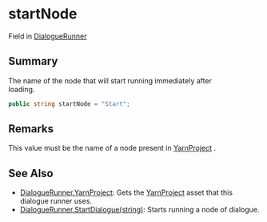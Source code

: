 # startNode

Field in [DialogueRunner](yarn.unity.dialoguerunner.md)

## Summary

The name of the node that will start running immediately after\
loading.

```csharp
public string startNode = "Start";
```

## Remarks

This value must be the name of a node present in [YarnProject](yarn.unity.dialoguerunner.yarnproject.md) .

## See Also

* [DialogueRunner.YarnProject](yarn.unity.dialoguerunner.yarnproject.md): Gets the [YarnProject](yarn.unity.dialoguerunner.yarnproject.md) asset that this dialogue runner uses.
* [DialogueRunner.StartDialogue(string)](yarn.unity.dialoguerunner.startdialogue.md): Starts running a node of dialogue.
